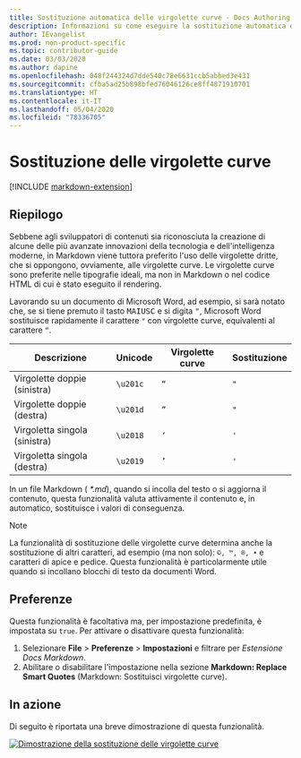 ```yaml
---
title: Sostituzione automatica delle virgolette curve - Docs Authoring Pack
description: Informazioni su come eseguire la sostituzione automatica delle virgolette curve con Docs Authoring Pack, estensione di Visual Studio Code.
author: IEvangelist
ms.prod: non-product-specific
ms.topic: contributor-guide
ms.date: 03/03/2020
ms.author: dapine
ms.openlocfilehash: 048f244324d7dde540c78e6631ccb5abbed3e431
ms.sourcegitcommit: cfba5ad25b898bfed76046126ce8ff4871910701
ms.translationtype: HT
ms.contentlocale: it-IT
ms.lasthandoff: 05/04/2020
ms.locfileid: "78336705"
---
```

# <a name="smart-quote-replacement"></a>Sostituzione delle virgolette curve

[!INCLUDE [markdown-extension](includes/markdown-extension.md)]

## <a name="summary"></a>Riepilogo

Sebbene agli sviluppatori di contenuti sia riconosciuta la creazione di alcune delle più avanzate innovazioni della tecnologia e dell'intelligenza moderne, in Markdown viene tuttora preferito l'uso delle virgolette dritte, che si oppongono, ovviamente, alle virgolette curve. Le virgolette curve sono preferite nelle tipografie ideali, ma non in Markdown o nel codice HTML di cui è stato eseguito il rendering.

Lavorando su un documento di Microsoft Word, ad esempio, si sarà notato che, se si tiene premuto il tasto <kbd>MAIUSC</kbd> e si digita <kbd>"</kbd>, Microsoft Word sostituisce rapidamente il carattere `"` con virgolette curve, equivalenti al carattere `“`.

| Descrizione        | Unicode  | Virgolette curve | Sostituzione |
|--------------------|----------|-------------|-------------|
| Virgolette doppie (sinistra)  | `\u201c` | `“`         | `"`         |
| Virgolette doppie (destra) | `\u201d` | `”`         | `"`         |
| Virgoletta singola (sinistra)  | `\u2018` | `‘`         | `'`         |
| Virgoletta singola (destra) | `\u2019` | `’`         | `'`         |

In un file Markdown ( *\*.md*), quando si incolla del testo o si aggiorna il contenuto, questa funzionalità valuta attivamente il contenuto e, in automatico, sostituisce i valori di conseguenza.

> [!NOTE]
> La funzionalità di sostituzione delle virgolette curve determina anche la sostituzione di altri caratteri, ad esempio (ma non solo): `©, ™, ®, •` e caratteri di apice e pedice. Questa funzionalità è particolarmente utile quando si incollano blocchi di testo da documenti Word.

## <a name="preferences"></a>Preferenze

Questa funzionalità è facoltativa ma, per impostazione predefinita, è impostata su `true`. Per attivare o disattivare questa funzionalità:

1. Selezionare **File** > **Preferenze** > **Impostazioni** e filtrare per *Estensione Docs Markdown*.
1. Abilitare o disabilitare l'impostazione nella sezione **Markdown: Replace Smart Quotes** (Markdown: Sostituisci virgolette curve).

## <a name="in-action"></a>In azione

Di seguito è riportata una breve dimostrazione di questa funzionalità.

[![Dimostrazione della sostituzione delle virgolette curve](media/replace-smart-quotes.gif)](media/replace-smart-quotes.gif#lightbox)
